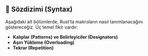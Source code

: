 ## 📐 Sözdizimi (Syntax)

Aşağıdaki alt bölümlerde, Rust’ta makroların nasıl tanımlanacağını göstereceğiz. Üç temel fikir vardır:

* **Kalıplar (Patterns) ve Belirleyiciler (Designators)**
* **Aşırı Yükleme (Overloading)**
* **Tekrar (Repetition)**
